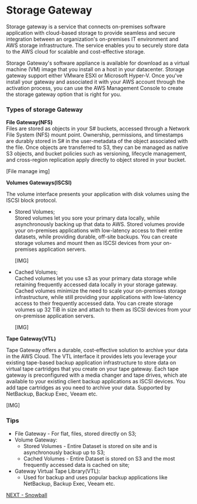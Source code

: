 # Storage Gateway  

Storage gateway is a service that connects on-premises software application with cloud-based storage to provide seamless and secure integration between an organization's on-premises IT environment  and AWS storage infrastructure. The service enables you to securely store data to the AWS cloud for scalable and cost-effective storage.  

Storage Gateway's software appliance is available for download as a virtual machine (VM) image that you install on a host in your datacenter. Storage gateway support either VMware ESXI or Microsoft Hyper-V. Once you've install your gateway and associated it with your AWS account through the activation process, you can use the AWS Management Console to create the storage gateway option that is right for you.  


### Types of storage Gateway  

**File Gateway(NFS)**  
Files are stored  as objects in your S# buckets, accessed through a Network File System (NFS) mount point. Ownership, permissions, and timestamps are durably stored in S# in the user-metadata of the object associated with the file. Once objects are transferred to S3, they can be managed as native S3 objects, and bucket policies such as versioning, lifecycle management, and cross-region replication apply directly to object stored in your bucket.   

[File manage img]  

**Volumes Gateways(ISCSI)**  

The volume interface presents your application with disk volumes using the ISCSI block protocol.  

* Stored Volumes;  
  Stored volumes let you sore your primary data locally, while asynchronously backing up that data to AWS. Stored volumes provide your on-premises applications with low-latency access to their entire datasets, while providing durable, off-site backups. You can create storage volumes and mount then as ISCSI devices from your on-premises application servers.  

  [IMG]

* Cached Volumes;  
  Cached volumes let you use s3 as your primary data storage while retaining frequently accessed data locally in your storage gateway. Cached volumes minimize the need to scale your on-premises storage infrastructure, while still providing your applications with low-latency access to their frequently accessed data. You can create storage volumes up 32 TiB in size and attach to them as ISCSI devices from your on-premisse application servers.  

  [IMG]

**Tape Gateway(VTL)**  

Tape Gateway offers a durable, cost-effective solution to archive your data in the AWS Cloud.  The VTL interface it provides lets you leverage your existing tape-based backup application infrastructure to store data on virtual tape cartridges that you create on your  tape gateway. Each tape gateway is preconfigured with  a media changer and tape drives, which ate available to your existing client backup applications as ISCSI devices. You add tape cartridges as you need to archive your data. Supported by NetBackup, Backup Exec, Veeam etc.  

[IMG]  

### Tips  

* File Gateway - For flat, files, stored directly on S3;  
* Volume Gateway:  
  * Stored Volumes - Entire Dataset is stored on site and is asynchronously backup up to S3;  
  * Cached Volumes - Entire Dataset is stored on S3 and the most frequently accessed data is cached on site;  
* Gateway Virtual Tape Library(VTL):  
  * Used for backup and uses popular backup applications like NetBackup, Backup Exec, Veeam etc.  

[NEXT - Snowball](snowball.md)  
